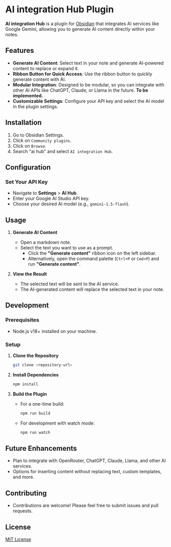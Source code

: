 # AI integration Hub Plugin

**AI integration Hub** is a plugin for [Obsidian](https://obsidian.md) that integrates AI services like Google Gemini, allowing you to generate AI content directly within your notes.

## Features

- **Generate AI Content**: Select text in your note and generate AI-powered content to replace or expand it.
- **Ribbon Button for Quick Access**: Use the ribbon button to quickly generate content with AI.
- **Modular Integration**: Designed to be modular, so you can integrate with other AI APIs like ChatGPT, Claude, or Llama in the future. **To be implemented.**
- **Customizable Settings**: Configure your API key and select the AI model in the plugin settings.

## Installation

1. Go to Obsidian Settings.
2. Click on `Community plugins`.
3. Click on `Browse`.
4. Search "ai hub" and select `AI integration Hub`.

## Configuration

### Set Your API Key

- Navigate to **Settings** > **AI Hub**.
- Enter your Google AI Studio API key.
- Choose your desired AI model (e.g., `gemini-1.5-flash`).

## Usage

1. **Generate AI Content**

   - Open a markdown note.
   - Select the text you want to use as a prompt.
     - Click the **"Generate content"** ribbon icon on the left sidebar.
     - Alternatively, open the command palette (`Ctrl+P` or `Cmd+P`) and run **"Generate content"**.

2. **View the Result**

   - The selected text will be sent to the AI service.
   - The AI-generated content will replace the selected text in your note.

## Development

### Prerequisites

- Node.js v18+ installed on your machine.

### Setup

1. **Clone the Repository**

   ```bash
   git clone <repository-url>
   ```

2. **Install Dependencies**

   ```bash
   npm install
   ```

3. **Build the Plugin**

   - For a one-time build:

     ```bash
     npm run build
     ```

   - For development with watch mode:

     ```bash
     npm run watch
     ```

## Future Enhancements

- Plan to integrate with OpenRouter, ChatGPT, Claude, Llama, and other AI services.
- Options for inserting content without replacing text, custom templates, and more.

## Contributing

- Contributions are welcome! Please feel free to submit issues and pull requests.

## License

[MIT License](LICENSE)
